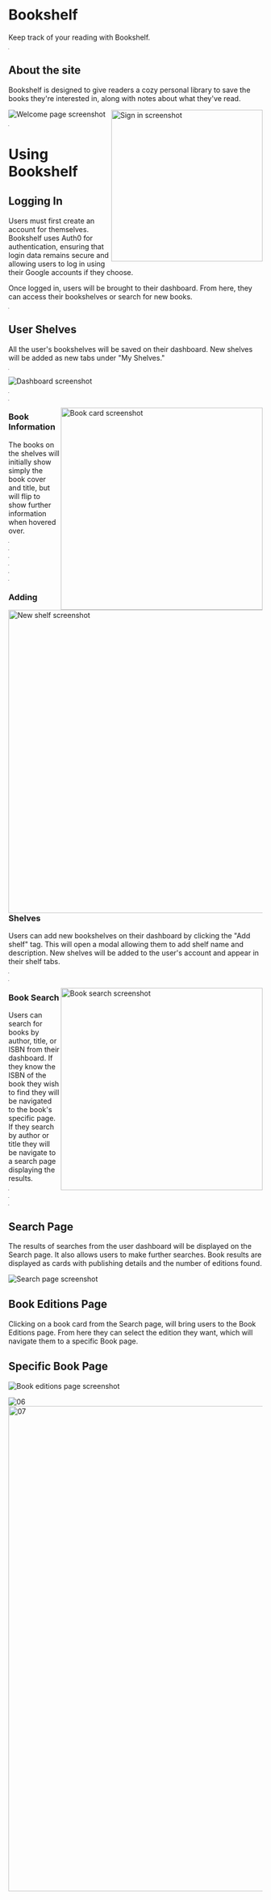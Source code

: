 # Bookshelf

Keep track of your reading with Bookshelf. 

<hr width="1">

## About the site
Bookshelf is designed to give readers a cozy personal library to save the books they're interested in, along with notes about what they've read. 


<img alt="Welcome page screenshot" src="https://user-images.githubusercontent.com/46614864/196831139-a90d60a0-3ee7-4b56-8148-3759e19cea10.png">



<img align="right" width="300" alt="Sign in screenshot" src="https://user-images.githubusercontent.com/46614864/196832462-b993b4fd-e53e-4a98-81b4-70e7181015d3.png">


<hr width="1">



# Using Bookshelf

## Logging In
Users must first create an account for themselves. Bookshelf uses Auth0 for authentication, ensuring that login data remains secure and allowing users to log in using their Google accounts if they choose. 

Once logged in, users will be brought to their dashboard. From here, they can access their bookshelves or search for new books.

<hr width="1">


## User Shelves

All the user's bookshelves will be saved on their dashboard. New shelves will be added as new tabs under "My Shelves." 

<hr width="1">

<img alt="Dashboard screenshot" src="https://user-images.githubusercontent.com/46614864/196829375-c198676f-b6e7-4ff3-bf1f-7d6ad5fc2021.png">

<hr width="1">

<hr width="1">

<img width="400" align="right" alt="Book card screenshot" src="https://user-images.githubusercontent.com/46614864/197013202-f8f1258a-6836-45fa-8600-0f067b6cfc4d.png">

### Book Information

The books on the shelves will initially show simply the book cover and title, but will flip to show further information when hovered over.

<hr width="1">

<hr width="1">

<hr width="1">

<hr width="1">

<hr width="1">

<img alt="New shelf screenshot" align="left" width="600" src="https://user-images.githubusercontent.com/46614864/196829445-50f0c28c-26cb-48c7-b156-97bd707e2364.png">

<hr width="1">

### Adding Shelves

Users can add new bookshelves on their dashboard by clicking the "Add shelf" tag. This will open a modal allowing them to add shelf name and description.
New shelves will be added to the user's account and appear in their shelf tabs.

<hr width="1">

<hr width="1">

<img alt="Book search screenshot" align="right" width="400" src="https://user-images.githubusercontent.com/46614864/197016399-bd7c88dd-26ea-4ccb-94cf-40a49c71a3c8.png">


### Book Search

Users can search for books by author, title, or ISBN from their dashboard. If they know the ISBN of the book they wish to find they will be navigated to the book's specific page. If they search by author or title they will be navigate to a search page displaying the results.

<hr width="1">

<hr width="1">

<hr width="1">

## Search Page

The results of searches from the user dashboard will be displayed on the Search page. It also allows users to make further searches. Book results are displayed as cards with publishing details and the number of editions found.

<img alt="Search page screenshot" src="https://user-images.githubusercontent.com/46614864/197017542-2b6feec4-2aa0-4ac4-9515-12f87b4e2605.png">

## Book Editions Page

Clicking on a book card from the Search page, will bring users to the Book Editions page. From here they can select the edition they want, which will navigate them to a specific Book page.

## Specific Book Page

<img alt="Book editions page screenshot" src="https://user-images.githubusercontent.com/46614864/196829478-5fde75bb-52d1-4484-adfc-d82bab62543a.png">

![06](https://user-images.githubusercontent.com/46614864/196829454-ef35b8d3-40c9-4f8e-b772-2fcb39ee99d9.png)
<img width="960" alt="07" src="https://user-images.githubusercontent.com/46614864/196829465-843896e0-14a0-4fd1-919b-8dbb520ecfe9.png">

